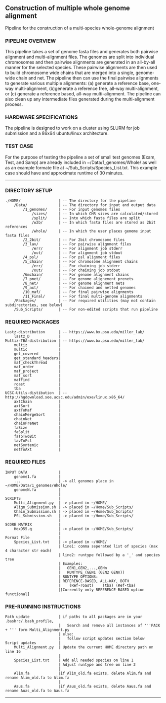 ## Construction of multiple whole genome alignment

Pipeline for the construction of a multi-species whole-genome alignment

### PIPELINE OVERVIEW
This pipeline takes a set of genome fasta files and generates both pairwise alignment	and multi-alignment files. The genomes are split into individual chromosomes and then	pairwise alignments are generated in an all-by-all manner for the selected species.	These pairwise alignments are then used to build chromosome wide chains that are 	merged into a single, genome-wide chain and net. The pipeline then can use the final	pairwise alignments to generate various multiple alignments: (a) generate a reference	base, one-way multi-alignment, (b)generate a reference free, all-way multi-alignment,	or (c) generate a reference based, all-way multi-alignment. The pipeline can also 	clean up any intermediate files generated during the multi-alignment process.

### HARDWARE SPECIFICATIONS	
The pipeline is designed to work on a cluster using SLURM for job submission and a	86x64 ubuntu/linux architecture.

### TEST CASE
For the purpose of testing the pipeline a set of small test genomes (Exam, Test, and	Samp) are already included in ~/Data/1_genomes/Whole/ as well as an example formate	file at ~/Sub_Scripts/Species_List.txt. This example case should have and approximate	runtime of 30 minutes. 

------------------------------------------------------------------------------------------	
### DIRECTORY SETUP		 
	./HOME/					| -- The directory for the pipeline
		/Data/				| -- The directory for input and output data
			/1_genomes/		| -- For input genomes files
				/sizes/		| -- In which CHR sizes are calculated/stored
				/split/		| -- Into which fasta files are split
				/w2b/		| -- In which fasta files are stored as 2bit references
				/whole/		| -- In which the user places genome input fasta files
			/2_2bit/		| -- For 2bit chromosome files
			/3_lav/			| -- For pairwise alignment files
				/err/		| -- For alignment job stderr
				/out/		| -- For alignment job stdout
			/4_psl/			| -- For psl alignment files
			/5_chain/		| -- For chromosome alignment chains
				/err/		| -- For chaining job stderr
				/out/		| -- For chaining job stdout
			/6mchain/		| -- For genome alignment chains
			/7_pnet/		| -- For genome alignement prenets
			/8_net/			| -- For genome alignment nets
			/9_axt/			| -- For chained and netted genomes
			/10_maf/		| -- For final pairwise alignments
			/11_Final/		| -- For final multi-genome alignments
		/Packages/			| -- For required utilities (may not contain subdirectories, see below)
		/Sub_Scripts/		| -- For non-edited scripts that run pipeline
							
							
### REQUIRED PACKAGES			
	Lastz-distribution		| -- https://www.bx.psu.edu/miller_lab/
		lastz_D				|
	Multiz-TBA-distribution	| -- https://www.bx.psu.edu/miller_lab/
		multiz				|
		multic				|
		get_covered			|
		get_standard_headers|
		maf_checkThread		|
		maf_order			|
		maf_project			|
		maf_sort			|
		mafFind				|
		roast				|
		tba					|
	UCSC-Utils-distibution	| -- http://hgdownload.soe.ucsc.edu/admin/exe/linux.x86_64/
		axtChain			|
		axtSort				|
		axtToMaf			|
		chainMergeSort		|
		chainNet			|
		chainPreNet			|
		faSize				|
		faSplit				|
		faToTwoBit			|
		lavToPsl			|
		netSyntenic			|
		netToAxt			|
							
### REQUIRED FILES		
	INPUT DATA				|
		genome1.fa			|
		...					| -> all genomes place in ~/HOME/Data/1_genomes/Whole/
		genomeN.fa			|
							|
	SCRIPTS					|
		Multi_Alignment.py	| -> placed in ~/HOME/
		Align_Submission.sh	| -> placed in ~/Home/Sub_Scripts/
		Chain_Submission.sh	| -> placed in ~/Home/Sub_Scripts/
		PSL_Submission.sh	| -> placed in ~/Home/Sub_Scripts/
							|
	SCORE MATRIX			|
		HoxD55.q			| -> placed in ~/HOME/Sub_Scripts/
							|
	Format File				|
		Species_List.txt	| -> placed in ~/HOME/
							| line1: comma seperated list of species (max 4 character str each)
							| line2: runtype followed by a '_' and species tree
							| Examples:
							|	GEN1,GEN2,...,GENn
							|	RUNTYPE_(GEN1 (GEN2 GENn))
							| RUNTYPE OPTIONS:
							| REFERENCE-BASED, ALL-WAY, BOTH 
							|	 (Ref-roast)    (tba) (Ref-tba)
							|[Currently only REFERENCE-BASED option functional]
							
							
### PRE-RUNNING INSTRUCTIONS
	Path update				| if paths to all packages are in your .bashrc/.bash_profile,
							|	Search and remove all instances of '''PACK + ''' form Multi_Alignment.py
							| else:
							|	follow script updates section below
	Script updates			|
		Multi_Alignment.py	| Update the current HOME directory path on line 16
							|
		Species_List.txt	| Add all needed species on line 1
							| Adjust runtype and tree on line 2
							|
		Alim.fa				|if Alim_old.fa exists, delete Alim.fa and rename Alim_old.fa to Alim.fa
							|
		Aaus.fa				|if Aaus_old.fa exists, delete Aaus.fa and rename Auas_old.fa to Aaus.fa
							
------------------------------------------------------------------------------------------
		